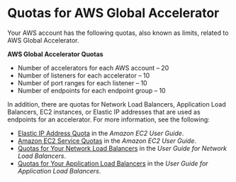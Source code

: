 # Quotas for AWS Global Accelerator<a name="limits-global-accelerator"></a>

Your AWS account has the following quotas, also known as limits, related to AWS Global Accelerator\.

**AWS Global Accelerator Quotas**
+ Number of accelerators for each AWS account – 20
+ Number of listeners for each accelerator – 10
+ Number of port ranges for each listener – 10
+ Number of endpoints for each endpoint group – 10

In addition, there are quotas for Network Load Balancers, Application Load Balancers, EC2 instances, or Elastic IP addresses that are used as endpoints for an accelerator\. For more information, see the following:
+ [Elastic IP Address Quota](https://docs.aws.amazon.com/AWSEC2/latest/UserGuide/elastic-ip-addresses-eip.html#using-instance-addressing-limit) in the *Amazon EC2 User Guide*\.
+ [Amazon EC2 Service Quotas](https://docs.aws.amazon.com/AWSEC2/latest/UserGuide/ec2-resource-limits.html) in the *Amazon EC2 User Guide*\.
+ [Quotas for Your Network Load Balancers](https://docs.aws.amazon.com/elasticloadbalancing/latest/network/load-balancer-limits.html) in the *User Guide for Network Load Balancers*\.
+ [Quotas for Your Application Load Balancers](https://docs.aws.amazon.com/elasticloadbalancing/latest/application/load-balancer-limits.html) in the *User Guide for Application Load Balancers*\.